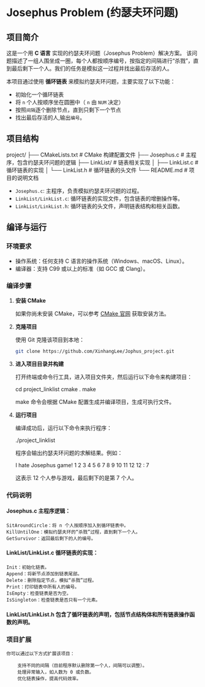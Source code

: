 # Josephus Problem (约瑟夫环问题)

## 项目简介

这是一个用 **C 语言** 实现的约瑟夫环问题（Josephus Problem）解决方案。
该问题描述了一组人围坐成一圈，每个人都按顺序编号，按指定的间隔进行“杀戮”，直到最后剩下一个人。我们的任务是模拟这一过程并找出最后存活的人。

本项目通过使用 **循环链表** 来模拟约瑟夫环问题，主要实现了以下功能：
- 初始化一个循环链表
- 将 `n` 个人按顺序坐在圆圈中（ `n` 由 `NUM` 决定）
- 按照`间隔`逐个删除节点，直到只剩下一个节点
- 找出最后存活的人,输出`编号`。

## 项目结构

project/
├── CMakeLists.txt      # CMake 构建配置文件
├── Josephus.c          # 主程序，包含约瑟夫环问题的逻辑
├── LinkList/           # 链表相关实现
│   ├── LinkList.c      # 循环链表的实现
│   └── LinkList.h      # 循环链表的头文件
└── README.md           # 项目的说明文档

- `Josephus.c`: 主程序，负责模拟约瑟夫环问题的过程。
- `LinkList/LinkList.c`: 循环链表的实现文件，包含链表的增删操作等。
- `LinkList/LinkList.h`: 循环链表的头文件，声明链表结构和相关函数。

## 编译与运行

### 环境要求

- 操作系统：任何支持 C 语言的操作系统（Windows、macOS、Linux）。
- 编译器：支持 C99 或以上的标准（如 GCC 或 Clang）。

### 编译步骤

1. **安装 CMake**

   如果你尚未安装 CMake，可以参考 [CMake 官网](https://cmake.org/install/) 获取安装方法。

2. **克隆项目**

   使用 Git 克隆该项目到本地：

   ```bash
   git clone https://github.com/XinhangLee/Jophus_project.git

3. **进入项目目录并构建**

   打开终端或命令行工具，进入项目文件夹，然后运行以下命令来构建项目：

   cd project_linklist
   cmake .
   make

   make 命令会根据 CMake 配置生成并编译项目，生成可执行文件。

4. **运行项目**

   编译成功后，运行以下命令来执行程序：

   ./project_linklist

   程序会输出约瑟夫环问题的求解结果。例如：

    I hate Josephus game!
    1 2 3 4 5 6 7 8 9 10 11 12
    12 : 7

   这表示 12 个人参与游戏，最后剩下的是第 7 个人。

### 代码说明
#### Josephus.c 主程序逻辑：

    SitAroundCircle：将 n 个人按顺序加入到循环链表中。
    KillUntilOne：模拟约瑟夫环的“杀戮”过程，直到剩下一个人。
    GetSurvivor：返回最后剩下的人的编号。

#### LinkList/LinkList.c  循环链表的实现：

    Init：初始化链表。
    Append：将新节点添加到链表尾部。
    Delete：删除指定节点，模拟“杀戮”过程。
    Print：打印链表中所有人的编号。  
    IsEmpty：检查链表是否为空。
    IsSingleton：检查链表是否只有一个元素。

#### LinkList/LinkList.h 包含了循环链表的声明，包括节点结构体和所有链表操作函数的声明。

### 项目扩展
    你可以通过以下方式扩展该项目：

        支持不同的间隔（目前程序默认删除第一个人，间隔可以调整）。
        处理异常输入，如人数为 0 或负数。
        优化链表操作，提高代码效率。
